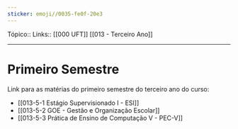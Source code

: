 ```yaml
---
sticker: emoji//0035-fe0f-20e3
---
```

Tópico::
Links:: [[000 UFT]] [[013 - Terceiro Ano]]

---

# Primeiro Semestre

Link para as matérias do primeiro semestre do terceiro ano do curso:

- [[013-5-1 Estágio Supervisionado I - ESI]]
- [[013-5-2 GOE - Gestão e Organização Escolar]]
- [[013-5-3 Prática de Ensino de Computação V - PEC-V]]